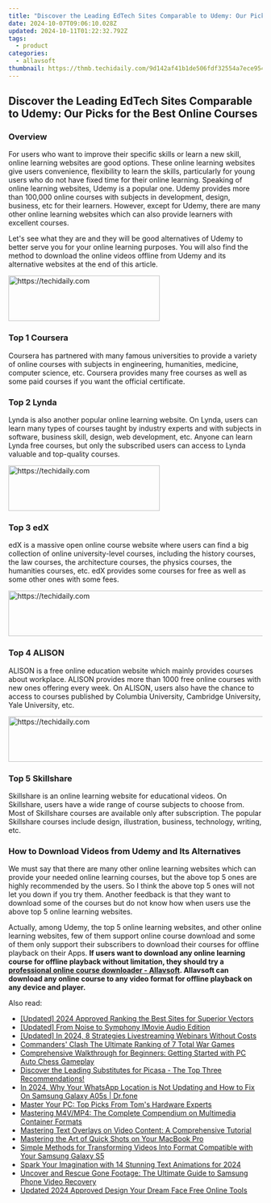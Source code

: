```yaml
---
title: "Discover the Leading EdTech Sites Comparable to Udemy: Our Picks for the Best Online Courses"
date: 2024-10-07T09:06:10.028Z
updated: 2024-10-11T01:22:32.792Z
tags:
  - product
categories:
  - allavsoft
thumbnail: https://thmb.techidaily.com/9d142af41b1de506fdf32554a7ece9543f1d4a28af80d8f0d84551be03cece22.jpg
---
```


## Discover the Leading EdTech Sites Comparable to Udemy: Our Picks for the Best Online Courses

### Overview

For users who want to improve their specific skills or learn a new skill, online learning websites are good options. These online learning websites give users convenience, flexibility to learn the skills, particularly for young users who do not have fixed time for their online learning. Speaking of online learning websites, Udemy is a popular one. Udemy provides more than 100,000 online courses with subjects in development, design, business, etc for their learners. However, except for Udemy, there are many other online learning websites which can also provide learners with excellent courses.

Let's see what they are and they will be good alternatives of Udemy to better serve you for your online learning purposes. You will also find the method to download the online videos offline from Udemy and its alternative websites at the end of this article.

<!-- affiliate ads begin -->
<a href="https://aligracehair.sjv.io/c/5597632/2027190/19272" target="_top" id="2027190">
  <img src="//a.impactradius-go.com/display-ad/19272-2027190" border="0" alt="https://techidaily.com" width="300" height="90"/>
</a>
<img height="0" width="0" src="https://aligracehair.sjv.io/i/5597632/2027190/19272" style="position:absolute;visibility:hidden;" border="0" />
<!-- affiliate ads end -->

### Top 1 Coursera

Coursera has partnered with many famous universities to provide a variety of online courses with subjects in engineering, humanities, medicine, computer science, etc. Coursera provides many free courses as well as some paid courses if you want the official certificate.

### Top 2 Lynda

Lynda is also another popular online learning website. On Lynda, users can learn many types of courses taught by industry experts and with subjects in software, business skill, design, web development, etc. Anyone can learn Lynda free courses, but only the subscribed users can access to Lynda valuable and top-quality courses.

<!-- affiliate ads begin -->
<a href="https://aligracehair.sjv.io/c/5597632/1885999/19272" target="_top" id="1885999">
  <img src="//a.impactradius-go.com/display-ad/19272-1885999" border="0" alt="https://techidaily.com" width="300" height="90"/>
</a>
<img height="0" width="0" src="https://aligracehair.sjv.io/i/5597632/1885999/19272" style="position:absolute;visibility:hidden;" border="0" />
<!-- affiliate ads end -->

### Top 3 edX

edX is a massive open online course website where users can find a big collection of online university-level courses, including the history courses, the law courses, the architecture courses, the physics courses, the humanities courses, etc. edX provides some courses for free as well as some other ones with some fees.

<!-- affiliate ads begin -->
<a href="https://aligracehair.sjv.io/c/5597632/1975807/19272" target="_top" id="1975807">
  <img src="//a.impactradius-go.com/display-ad/19272-1975807" border="0" alt="https://techidaily.com" width="728" height="90"/>
</a>
<img height="0" width="0" src="https://aligracehair.sjv.io/i/5597632/1975807/19272" style="position:absolute;visibility:hidden;" border="0" />
<!-- affiliate ads end -->

### Top 4 ALISON

ALISON is a free online education website which mainly provides courses about workplace. ALISON provides more than 1000 free online courses with new ones offering every week. On ALISON, users also have the chance to access to courses published by Columbia University, Cambridge University, Yale University, etc.

<!-- affiliate ads begin -->
<a href="https://aligracehair.sjv.io/c/5597632/1886073/19272" target="_top" id="1886073">
  <img src="//a.impactradius-go.com/display-ad/19272-1886073" border="0" alt="https://techidaily.com" width="728" height="90"/>
</a>
<img height="0" width="0" src="https://aligracehair.sjv.io/i/5597632/1886073/19272" style="position:absolute;visibility:hidden;" border="0" />
<!-- affiliate ads end -->

### Top 5 Skillshare

Skillshare is an online learning website for educational videos. On Skillshare, users have a wide range of course subjects to choose from. Most of Skillshare courses are available only after subscription. The popular Skillshare courses include design, illustration, business, technology, writing, etc.

### How to Download Videos from Udemy and Its Alternatives

We must say that there are many other online learning websites which can provide your needed online learning courses, but the above top 5 ones are highly recommended by the users. So I think the above top 5 ones will not let you down if you try them. Another feedback is that they want to download some of the courses but do not know how when users use the above top 5 online learning websites.

Actually, among Udemy, the top 5 online learning websites, and other online learning websites, few of them support online course download and some of them only support their subscribers to download their courses for offline playback on their Apps. **If users want to download any online learning course for offline playback without limitation, they should try a [professional online course downloader - Allavsoft](https://tools.techidaily.com/allavsoft/products/). Allavsoft can download any online course to any video format for offline playback on any device and player.**

<ins class="adsbygoogle"
     style="display:block"
     data-ad-format="autorelaxed"
     data-ad-client="ca-pub-7571918770474297"
     data-ad-slot="1223367746"></ins>

<ins class="adsbygoogle"
     style="display:block"
     data-ad-client="ca-pub-7571918770474297"
     data-ad-slot="8358498916"
     data-ad-format="auto"
     data-full-width-responsive="true"></ins>

<span class="atpl-alsoreadstyle">Also read:</span>
<div><ul>
<li><a href="https://fox-boxes.techidaily.com/updated-2024-approved-ranking-the-best-sites-for-superior-vectors/"><u>[Updated] 2024 Approved Ranking the Best Sites for Superior Vectors</u></a></li>
<li><a href="https://some-knowledge.techidaily.com/updated-from-noise-to-symphony-imovie-audio-edition/"><u>[Updated] From Noise to Symphony IMovie Audio Edition</u></a></li>
<li><a href="https://screen-mirroring-recording.techidaily.com/updated-in-2024-8-strategies-livestreaming-webinars-without-costs/"><u>[Updated] In 2024, 8 Strategies Livestreaming Webinars Without Costs</u></a></li>
<li><a href="https://screen-capture.techidaily.com/commanders-clash-the-ultimate-ranking-of-7-total-war-games/"><u>Commanders' Clash The Ultimate Ranking of 7 Total War Games</u></a></li>
<li><a href="https://win-fantastic.techidaily.com/comprehensive-walkthrough-for-beginners-getting-started-with-pc-auto-chess-gameplay/"><u>Comprehensive Walkthrough for Beginners: Getting Started with PC Auto Chess Gameplay</u></a></li>
<li><a href="https://win-fantastic.techidaily.com/discover-the-leading-substitutes-for-picasa-the-top-three-recommendations/"><u>Discover the Leading Substitutes for Picasa - The Top Three Recommendations!</u></a></li>
<li><a href="https://location-social.techidaily.com/in-2024-why-your-whatsapp-location-is-not-updating-and-how-to-fix-on-samsung-galaxy-a05s-drfone-by-drfone-virtual-android/"><u>In 2024, Why Your WhatsApp Location is Not Updating and How to Fix On Samsung Galaxy A05s | Dr.fone</u></a></li>
<li><a href="https://hardware-help.techidaily.com/master-your-pc-top-picks-from-toms-hardware-experts/"><u>Master Your PC: Top Picks From Tom's Hardware Experts</u></a></li>
<li><a href="https://win-fantastic.techidaily.com/mastering-m4vmp4-the-complete-compendium-on-multimedia-container-formats/"><u>Mastering M4V/MP4: The Complete Compendium on Multimedia Container Formats</u></a></li>
<li><a href="https://win-fantastic.techidaily.com/mastering-text-overlays-on-video-content-a-comprehensive-tutorial/"><u>Mastering Text Overlays on Video Content: A Comprehensive Tutorial</u></a></li>
<li><a href="https://win-fantastic.techidaily.com/mastering-the-art-of-quick-shots-on-your-macbook-pro/"><u>Mastering the Art of Quick Shots on Your MacBook Pro</u></a></li>
<li><a href="https://win-fantastic.techidaily.com/simple-methods-for-transforming-videos-into-format-compatible-with-your-samsung-galaxy-s5/"><u>Simple Methods for Transforming Videos Into Format Compatible with Your Samsung Galaxy S5</u></a></li>
<li><a href="https://article-tips.techidaily.com/spark-your-imagination-with-14-stunning-text-animations-for-2024/"><u>Spark Your Imagination with 14 Stunning Text Animations for 2024</u></a></li>
<li><a href="https://win-fantastic.techidaily.com/uncover-and-rescue-gone-footage-the-ultimate-guide-to-samsung-phone-video-recovery/"><u>Uncover and Rescue Gone Footage: The Ultimate Guide to Samsung Phone Video Recovery</u></a></li>
<li><a href="https://video-ai-editor.techidaily.com/updated-2024-approved-design-your-dream-face-free-online-tools/"><u>Updated 2024 Approved Design Your Dream Face Free Online Tools</u></a></li>
</ul></div>


